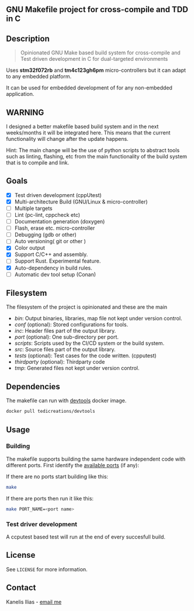 ## GNU Makefile project for cross-compile and TDD in C

## Description

> Opinionated GNU Make based build system for cross-compile and Test driven development in C for
> dual-targeted environments

Uses **stm32f072rb** and **tm4c123gh6pm** micro-controllers but it can adapt to any
embedded platform.

It can be used for embedded development of for any non-embedded application.

## WARNING

I designed a better makefile based build system and in the next weeks/months it will be integrated here.
This means that the current functionality will change after the update happens.

Hint: The main change will be the use of python scripts to abstract tools such as linting, flashing, etc from the main functionality of the build system that is to compile and link.

## Goals

- [x] Test driven development (cppUtest)
- [x] Multi-architecture Build (GNU/Linux & micro-controller)
- [ ] Multiple targets
- [ ] Lint (pc-lint, cppcheck etc)
- [ ] Documentation generation (doxygen)
- [ ] Flash, erase etc. micro-controller
- [ ] Debugging (gdb or other)
- [ ] Auto versioning( git or other )
- [x] Color output
- [x] Support C/C++ and assembly.
- [ ] Support Rust. Experimental feature.
- [x] Auto-dependency in build rules.
- [ ] Automatic dev tool setup (Conan)

## Filesystem

The filesystem of the project is opinionated and these are the main

- *bin*: Output binaries, libraries, map file not kept under version control.
- *conf* (optional): Stored configurations for tools.
- *inc*: Header files part of the output library.
- *port* (optional): One sub-directory per port.
- *scripts*: Scripts used by the CI/CD system or the build system.
- *src*: Source files part of the output library.
- *tests* (optional): Test cases for the code written. (cpputest)
- *thirdparty* (optional): Thirdparty code
- *tmp*: Generated files not kept under version control.

## Dependencies

The makefile can run with [devtools](https://hub.docker.com/r/tedicreations/devtools) docker image.

```sh
docker pull tedicreations/devtools
```

## Usage

### Building

The makefile supports building the same hardware independent code with different ports.
First identify the [available ports](port) (if any):

If there are no ports start building like this:

```sh
make
```

If there are ports then run it like this:

```sh
make PORT_NAME=<port name>
```

### Test driver development

A ccputest based test will run at the end of every succesfull build.

## License

See `LICENSE` for more information.


## Contact

Kanelis Ilias - [email me](mailto:hkanelhs@yahoo.gr)
